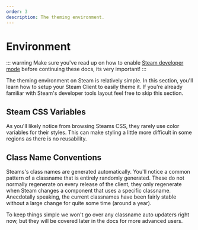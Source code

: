 ```yaml
---
order: 3
description: The theming environment.
---
```


# Environment

::: warning
Make sure you've read up on how to enable [Steam developer mode](../../developers/devtools.md) before continuing these docs, its very important!
:::

The theming environment on Steam is relatively simple. In this section, you'll learn how to setup your Steam Client to easily theme it. If you're already familiar with Steam's developer tools layout feel free to skip this section.

## Steam CSS Variables

As you'll likely notice from browsing Steams CSS, they rarely use color variables for their styles. This can make styling a little more difficult in some regions as there is no reusability.

## Class Name Conventions

Steams's class names are generated automatically. You'll notice a common pattern of a classname that is entirely randomly generated. These do not normally regenerate on every release of the client, they only regenerate when Steam changes a component that uses a specific classname. Anecdotally speaking, the current classnames have been fairly stable without a large change for quite some time (around a year).

To keep things simple we won't go over any classname auto updaters right now, but they will be covered later in the docs for more advanced users.
